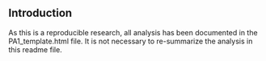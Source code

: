 ## Introduction

As this is a reproducible research, all analysis has been documented in the PA1_template.html file. It is not necessary to re-summarize the analysis in this readme file.
